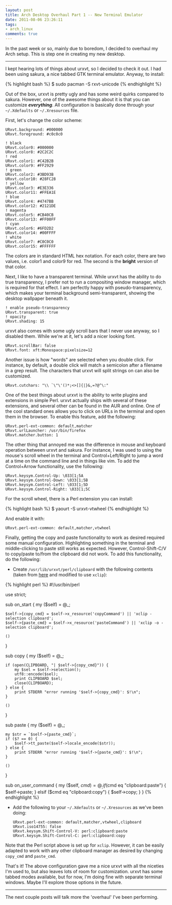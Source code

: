 ```yaml
---
layout: post
title: Arch Desktop Overhaul Part 1 -- New Terminal Emulator
date: 2011-08-06 23:26:11
tags:
- arch_linux
comments: true
---
```


In the past week or so, mainly due to boredom, I decided to overhaul my Arch setup. This is step one in creating my new desktop.

---

I kept hearing lots of things about urxvt, so I decided to check it out. I had been using sakura, a nice tabbed GTK terminal emulator. Anyway, to install:

{% highlight bash %}
$ sudo pacman -S rxvt-unicode
{% endhighlight %}

Out of the box, urxvt is pretty ugly and has some weird quirks compared to sakura. However, one of the awesome things about it is that you can customize ___everything___. All configuration is basically done through your `~/.Xdefaults` or `~/.Xresources` file.

First, let's change the color scheme:

    URxvt.background: #000000
    URxvt.foreground: #c0c0c0

    ! black
    URxvt.color0: #000000
    URxvt.color8: #2C2C2C
    ! red
    URxvt.color1: #C42B2B
    URxvt.color9: #FF2929
    ! green
    URxvt.color2: #3BD93B
    URxvt.color10: #28FC28
    ! yellow
    URxvt.color3: #E3E336
    URxvt.color11: #FFEA1E
    ! blue
    URxvt.color4: #4747BB
    URxvt.color12: #2121DE
    ! magenta
    URxvt.color5: #CB40CB
    URxvt.color13: #FF00FF
    ! cyan
    URxvt.color6: #6FD2D2
    URxvt.color14: #00FFFF
    ! white
    URxvt.color7: #C0C0C0
    URxvt.color15: #FFFFFF

The colors are in standard HTML hex notation. For each color, there are two values, i.e. color1 and color9 for red. The second is the __bright__ version of that color.

Next, I like to have a transparent terminal. While urxvt has the ability to do true transparency, I prefer not to run a compositing window manager, which is required for that effect. I am perfectly happy with pseudo-transparency, which makes your terminal background semi-transparent, showing the desktop wallpaper beneath it.

    ! enable pseudo-transparency
    URxvt.transparent: true
    ! opacity
    URxvt.shading: 15

urxvt also comes with some ugly scroll bars that I never use anyway, so I disabled them. While we're at it, let's add a nicer looking font.

    URxvt.scrollBar: false
    URxvt.font: xft:Monospace:pixelsize=12

Another issue is how "words" are selected when you double click. For instance, by default, a double click will match a semicolon after a filename in a grep result. The characters that urxvt will split strings on can also be customized.

    URxvt.cutchars: "\\ `\"\'()*;<>[]{|}&,=?@^\:"

One of the best things about urxvt is the ability to write plugins and extensions in simple Perl. urxvt actually ships with several of these extensions, and several other can be found in the AUR and online. One of the cool standard ones allows you to click on URLs in the terminal and open them in the browser. To enable this feature, add the following:

    URxvt.perl-ext-common: default,matcher
    URxvt.urlLauncher: /usr/bin/firefox
    URxvt.matcher.button: 1

The other thing that annoyed me was the difference in mouse and keyboard operation between urxvt and sakura. For instance, I was used to using the mouse's scroll wheel in the terminal and Control+Left/Right to jump a word at a time on the command line and in things like vim. To add the Control+Arrow functionality, use the following:

    URxvt.keysym.Control-Up: \033[1;5A
    URxvt.keysym.Control-Down: \033[1;5B
    URxvt.keysym.Control-Left: \033[1;5D
    URxvt.keysym.Control-Right: \033[1;5C

For the scroll wheel, there is a Perl extension you can install:

{% highlight bash %}
$ yaourt -S urxvt-vtwheel
{% endhighlight %}

And enable it with:

    URxvt.perl-ext-common: default,matcher,vtwheel

Finally, getting the copy and paste functionality to work as desired required some manual configuration. Highlighting something in the terminal and middle-clicking to paste still works as expected. However, Control-Shift-C/V to copy/paste to/from the clipboard did not work. To add this functionality, do the following:

*   Create `/usr/lib/urxvt/perl/clipboard` with the following contents (taken from [here](https://github.com/muennich/urxvt-perls/blob/master/clipboard) and modified to use `xclip`):

{% highlight perl %}
#!/usr/bin/perl

use strict;

sub on_start {
    my ($self) = @_;

    $self->{copy_cmd} = $self->x_resource('copyCommand') || 'xclip -selection clipboard';
    $self->{paste_cmd} = $self->x_resource('pasteCommand') || 'xclip -o -selection clipboard';

    ()
}

sub copy {
    my ($self) = @_;

    if (open(CLIPBOARD, "| $self->{copy_cmd}")) {
        my $sel = $self->selection();
        utf8::encode($sel);
        print CLIPBOARD $sel;
        close(CLIPBOARD);
    } else {
        print STDERR "error running '$self->{copy_cmd}': $!\n";
    }

    ()
}

sub paste {
    my ($self) = @_;

    my $str = `$self->{paste_cmd}`;
    if ($? == 0) {
        $self->tt_paste($self->locale_encode($str));
    } else {
        print STDERR "error running '$self->{paste_cmd}': $!\n";
    }

    ()
}

sub on_user_command {
    my ($self, $cmd) = @_;
    if ($cmd eq "clipboard:paste") {
        $self->paste;
    }
    elsif ($cmd eq "clipboard:copy") {
        $self->copy;
    }
}
{% endhighlight %}

*   Add the following to your `~/.Xdefaults` or `~/.Xresources` as we've been doing:

        URxvt.perl-ext-common: default,matcher,vtwheel,clipboard
        URxvt.iso14755: false
        URxvt.keysym.Shift-Control-V: perl:clipboard:paste
        URxvt.keysym.Shift-Control-C: perl:clipboard:copy

Note that the Perl script above is set up for `xclip`. However, it can be easily adapted to work with any other clipboard manager as desired by changing `copy_cmd` and `paste_cmd`.

That's it! The above configuration gave me a nice urxvt with all the niceties I'm used to, but also leaves lots of room for customization. urxvt has some tabbed modes available, but for now, I'm doing fine with separate terminal windows. Maybe I'll explore those options in the future.

---

The next couple posts will talk more the 'overhaul' I've been performing.

